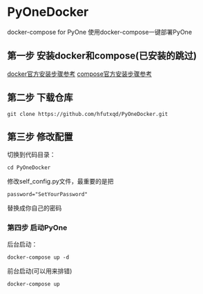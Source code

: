 # PyOneDocker
docker-compose for PyOne
使用docker-compose一键部署PyOne

## 第一步 安装docker和compose(已安装的跳过)

[docker官方安装步骤参考](https://docs.docker.com/install/)
[compose官方安装步骤参考](https://docs.docker.com/compose/install/)

## 第二步 下载仓库

```
git clone https://github.com/hfutxqd/PyOneDocker.git
```
## 第三步 修改配置
切换到代码目录：
```
cd PyOneDocker
```
修改self_config.py文件，最重要的是把
```
password="SetYourPassword"
```
替换成你自己的密码

### 第四步 启动PyOne
后台启动：
```
docker-compose up -d
```
前台启动(可以用来排错)
```
docker-compose up
```
